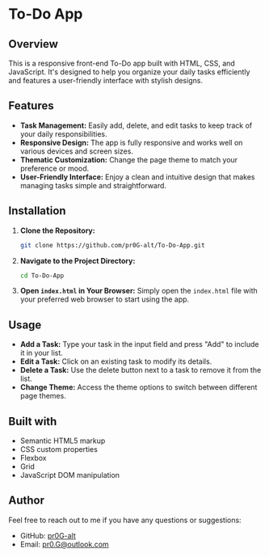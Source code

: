 # To-Do App

## Overview

This is a responsive front-end To-Do app built with HTML, CSS, and JavaScript. It's designed to help you organize your daily tasks efficiently and features a user-friendly interface with stylish designs.


## Features

- **Task Management:** Easily add, delete, and edit tasks to keep track of your daily responsibilities.
- **Responsive Design:** The app is fully responsive and works well on various devices and screen sizes.
- **Thematic Customization:** Change the page theme to match your preference or mood.
- **User-Friendly Interface:** Enjoy a clean and intuitive design that makes managing tasks simple and straightforward.


## Installation

1. **Clone the Repository:**
   ```bash
   git clone https://github.com/pr0G-alt/To-Do-App.git
   ```

2. **Navigate to the Project Directory:**
   ```bash
   cd To-Do-App
   ```

3. **Open `index.html` in Your Browser:**
   Simply open the `index.html` file with your preferred web browser to start using the app.


## Usage

- **Add a Task:** Type your task in the input field and press "Add" to include it in your list.
- **Edit a Task:** Click on an existing task to modify its details.
- **Delete a Task:** Use the delete button next to a task to remove it from the list.
- **Change Theme:** Access the theme options to switch between different page themes.


## Built with

- Semantic HTML5 markup
- CSS custom properties
- Flexbox
- Grid
- JavaScript DOM manipulation


## Author

Feel free to reach out to me if you have any questions or suggestions:

- GitHub: [pr0G-alt](https://github.com/pr0G-alt)
- Email: pr0.G@outlook.com
